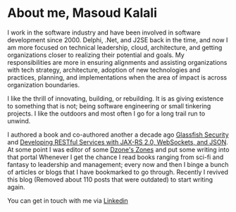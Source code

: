 # About me, Masoud Kalali

I work in the software industry and have been involved in software development since 2000. Delphi, .Net, and J2SE back in the time, and now I am more focused on technical leadership, cloud, architecture, and getting organizations closer to realizing their potential and goals. My responsibilities are more in ensuring alignments and assisting organizations with tech strategy, architecture, adoption of new technologies and practices, planning, and implementations when the area of impact is across organization boundaries.

I like the thrill of innovating, building, or rebuilding. It is as giving existence to something that is not; being software engineering or small tinkering projects. I like the outdoors and most often I go for a long trail run to unwind.

I authored a book and co-authored another a decade ago [Glassfish Security](https://www.amazon.com/GlassFish-Security-Masoud-Kalali/dp/1847199380) and [Developing RESTful Services with JAX-RS 2.0, WebSockets, and JSON](https://www.amazon.com/gp/product/1782178120/). At some point I was editor of some [Dzone's Zones](https://dzone.com/users/89352/Kalali.html) and put some writing into that portal Whenever I get the chance I read books ranging from sci-fi and fantasy to leadership and management; every now and then I binge a bunch of articles or blogs that I have bookmarked to go through. Recently I revived this blog (Removed about 110 posts that were outdated) to start writing again.

You can get in touch with me via [Linkedin](https://www.linkedin.com/in/masoudkalali/)

